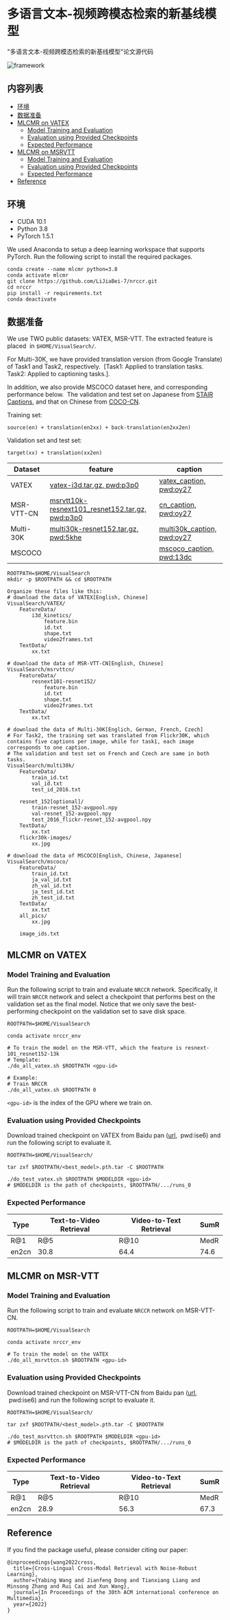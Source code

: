# 多语言文本-视频跨模态检索的新基线模型

"多语言文本-视频跨模态检索的新基线模型"论文源代码

![framework](framework.png)

## 内容列表

- [环境](#环境)
- [数据准备](#数据准备)
- [MLCMR on VATEX](#MLCMR-on-VATEX)
  - [Model Training and Evaluation](#model-training-and-evaluation)
  - [Evaluation using Provided Checkpoints](#Evaluation-using-Provided-Checkpoints)
  - [Expected Performance](#Expected-Performance)
- [MLCMR on MSRVTT](#NRCCR-on-MSRVTT10K-CN)
  - [Model Training and Evaluation](#model-training-and-evaluation-1)
  - [Evaluation using Provided Checkpoints](#Evaluation-using-Provided-Checkpoints-1)
  - [Expected Performance](#Expected-Performance-1)
- [Reference](#Reference)

## 环境

- CUDA 10.1
- Python 3.8
- PyTorch 1.5.1

We used Anaconda to setup a deep learning workspace that supports PyTorch. Run the following script to install the required packages.

```shell
conda create --name mlcmr python=3.8
conda activate mlcmr
git clone https://github.com/LiJiaBei-7/nrccr.git
cd nrccr
pip install -r requirements.txt
conda deactivate
```

## 数据准备

We use TWO public datasets: VATEX, MSR-VTT. The extracted feature is placed  in `$HOME/VisualSearch/`.

For Multi-30K, we have provided translation version (from Google Translate) of Task1 and Task2, respectively.  [Task1: Applied to translation tasks. Task2: Applied to captioning tasks.].

In addition, we also provide MSCOCO dataset here, and corresponding performance below.  The validation and test set on Japanese from [STAIR Captions](https://stair-lab-cit.github.io/STAIR-captions-web/), and that on Chinese from [COCO-CN](https://github.com/li-xirong/coco-cn).

Training set:

	source(en) + translation(en2xx) + back-translation(en2xx2en)

Validation set and test set:

	target(xx) + translation(xx2en)

| Dataset    | feature                                                      | caption                                                      |
| ---------- | ------------------------------------------------------------ | ------------------------------------------------------------ |
| VATEX      | [vatex-i3d.tar.gz, pwd:p3p0](https://pan.baidu.com/s/1lg23K93lVwgdYs5qnTuMFg?pwd=p3p0) | [vatex_caption, pwd:oy27](https://www.aliyundrive.com/s/xDrzCDNEHWP) |
| MSR-VTT-CN | [msrvtt10k-resnext101_resnet152.tar.gz, pwd:p3p0](https://pan.baidu.com/s/1lg23K93lVwgdYs5qnTuMFg?pwd=p3p0) | [cn_caption, pwd:oy27](https://www.aliyundrive.com/s/3sBNJqfTxcp) |
| Multi-30K  | [multi30k-resnet152.tar.gz, pwd:5khe](https://pan.baidu.com/s/1AzTN6rFyabirACVkVEVKCQ) | [multi30k_caption, pwd:oy27](https://www.aliyundrive.com/s/zGEbQAvqHGy) |
| MSCOCO     |                                                              | [mscoco_caption, pwd:13dc](https://www.aliyundrive.com/s/PxToUYryguz) |


```shell
ROOTPATH=$HOME/VisualSearch
mkdir -p $ROOTPATH && cd $ROOTPATH

Organize these files like this:
# download the data of VATEX[English, Chinese]
VisualSearch/VATEX/
	FeatureData/
		i3d_kinetics/
			feature.bin
			id.txt
			shape.txt
			video2frames.txt
	TextData/
		xx.txt

# download the data of MSR-VTT-CN[English, Chinese]
VisualSearch/msrvttcn/
	FeatureData/
		resnext101-resnet152/
			feature.bin
			id.txt
			shape.txt
			video2frames.txt
	TextData/
		xx.txt

# download the data of Multi-30K[Englich, German, French, Czech]
# For Task2, the training set was translated from Flickr30K, which contains five captions per image, while for task1, each image corresponds to one caption.
# The validation and test set on French and Czech are same in both tasks.
VisualSearch/multi30k/
	FeatureData/
		train_id.txt
		val_id.txt
		test_id_2016.txt

	resnet_152[optional]/
		train-resnet_152-avgpool.npy
		val-resnet_152-avgpool.npy
		test_2016_flickr-resnet_152-avgpool.npy	
	TextData/
		xx.txt	
	flickr30k-images/
		xx.jpg

# download the data of MSCOCO[English, Chinese, Japanese]
VisualSearch/mscoco/
	FeatureData/
		train_id.txt
		ja_val_id.txt
		zh_val_id.txt
		ja_test_id.txt
		zh_test_id.txt
	TextData/
		xx.txt
	all_pics/
		xx.jpg
		
	image_ids.txt
```

## MLCMR on VATEX

### Model Training and Evaluation

Run the following script to train and evaluate `NRCCR` network. Specifically, it will train `NRCCR` network and select a checkpoint that performs best on the validation set as the final model. Notice that we only save the best-performing checkpoint on the validation set to save disk space.

```shell
ROOTPATH=$HOME/VisualSearch

conda activate nrccr_env

# To train the model on the MSR-VTT, which the feature is resnext-101_resnet152-13k 
# Template:
./do_all_vatex.sh $ROOTPATH <gpu-id>

# Example:
# Train NRCCR 
./do_all_vatex.sh $ROOTPATH 0
```

`<gpu-id>` is the index of the GPU where we train on.

### Evaluation using Provided Checkpoints

Download trained checkpoint on VATEX from Baidu pan ([url](https://pan.baidu.com/s/1QPPBZq_fN8D4tnf_dhfQKA),  pwd:ise6) and run the following script to evaluate it.

```shell
ROOTPATH=$HOME/VisualSearch/

tar zxf $ROOTPATH/<best_model>.pth.tar -C $ROOTPATH

./do_test_vatex.sh $ROOTPATH $MODELDIR <gpu-id>
# $MODELDIR is the path of checkpoints, $ROOTPATH/.../runs_0
```

### Expected Performance

| Type  | Text-to-Video Retrieval | Video-to-Text Retrieval | SumR |
| ----- | ----------------------- | ----------------------- | ---- |
| R@1   | R@5                     | R@10                    | MedR |
| en2cn | 30.8                    | 64.4                    | 74.6 |


## MLCMR on MSR-VTT

### Model Training and Evaluation

Run the following script to train and evaluate `NRCCR` network on MSR-VTT-CN.

```shell
ROOTPATH=$HOME/VisualSearch

conda activate nrccr_env

# To train the model on the VATEX
./do_all_msrvttcn.sh $ROOTPATH <gpu-id>
```

### Evaluation using Provided Checkpoints

Download trained checkpoint on MSR-VTT-CN from Baidu pan ([url](https://pan.baidu.com/s/1QPPBZq_fN8D4tnf_dhfQKA),  pwd:ise6) and run the following script to evaluate it.

```shell
ROOTPATH=$HOME/VisualSearch/

tar zxf $ROOTPATH/<best_model>.pth.tar -C $ROOTPATH

./do_test_msrvttcn.sh $ROOTPATH $MODELDIR <gpu-id>
# $MODELDIR is the path of checkpoints, $ROOTPATH/.../runs_0
```

### Expected Performance

| Type  | Text-to-Video Retrieval | Video-to-Text Retrieval | SumR |
| ----- | ----------------------- | ----------------------- | ---- |
| R@1   | R@5                     | R@10                    | MedR |
| en2cn | 28.9                    | 56.3                    | 67.3 |


## Reference

If you find the package useful, please consider citing our paper:

```
@inproceedings{wang2022cross,
  title={Cross-Lingual Cross-Modal Retrieval with Noise-Robust Learning},
  author={Yabing Wang and Jianfeng Dong and Tianxiang Liang and Minsong Zhang and Rui Cai and Xun Wang},
  journal={In Proceedings of the 30th ACM international conference on Multimedia},
  year={2022}
}
```